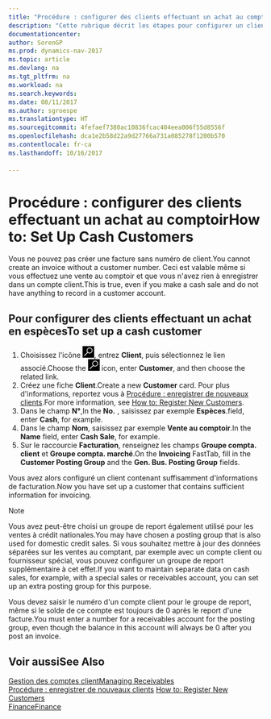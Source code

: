 ```yaml
---
title: "Procédure : configurer des clients effectuant un achat au comptoir"
description: "Cette rubrique décrit les étapes pour configurer un client qui paie en espèces."
documentationcenter: 
author: SorenGP
ms.prod: dynamics-nav-2017
ms.topic: article
ms.devlang: na
ms.tgt_pltfrm: na
ms.workload: na
ms.search.keywords: 
ms.date: 08/11/2017
ms.author: sgroespe
ms.translationtype: HT
ms.sourcegitcommit: 4fefaef7380ac10836fcac404eea006f55d8556f
ms.openlocfilehash: dca1e2b58d22a9d27766a731a085278f1200b570
ms.contentlocale: fr-ca
ms.lasthandoff: 10/16/2017

---
```

# <a name="how-to-set-up-cash-customers"></a><span data-ttu-id="02f27-103">Procédure : configurer des clients effectuant un achat au comptoir</span><span class="sxs-lookup"><span data-stu-id="02f27-103">How to: Set Up Cash Customers</span></span>
<span data-ttu-id="02f27-104">Vous ne pouvez pas créer une facture sans numéro de client.</span><span class="sxs-lookup"><span data-stu-id="02f27-104">You cannot create an invoice without a customer number.</span></span> <span data-ttu-id="02f27-105">Ceci est valable même si vous effectuez une vente au comptoir et que vous n'avez rien à enregistrer dans un compte client.</span><span class="sxs-lookup"><span data-stu-id="02f27-105">This is true, even if you make a cash sale and do not have anything to record in a customer account.</span></span>  

## <a name="to-set-up-a-cash-customer"></a><span data-ttu-id="02f27-106">Pour configurer des clients effectuant un achat en espèces</span><span class="sxs-lookup"><span data-stu-id="02f27-106">To set up a cash customer</span></span>  
1.  <span data-ttu-id="02f27-107">Choisissez l'icône ![Page ou rapport pour la recherche](media/ui-search/search_small.png "icône Page ou rapport pour la recherche"), entrez **Client**, puis sélectionnez le lien associé.</span><span class="sxs-lookup"><span data-stu-id="02f27-107">Choose the ![Search for Page or Report](media/ui-search/search_small.png "Search for Page or Report icon") icon, enter **Customer**, and then choose the related link.</span></span>  
2.  <span data-ttu-id="02f27-108">Créez une fiche **Client**.</span><span class="sxs-lookup"><span data-stu-id="02f27-108">Create a new **Customer** card.</span></span> <span data-ttu-id="02f27-109">Pour plus d'informations, reportez vous à [Procédure : enregistrer de nouveaux clients](sales-how-register-new-customers.md).</span><span class="sxs-lookup"><span data-stu-id="02f27-109">For more information, see [How to: Register New Customers](sales-how-register-new-customers.md).</span></span>
3.  <span data-ttu-id="02f27-110">Dans le champ **N°**,</span><span class="sxs-lookup"><span data-stu-id="02f27-110">In the **No.**</span></span> <span data-ttu-id="02f27-111">, saisissez par exemple **Espèces**.</span><span class="sxs-lookup"><span data-stu-id="02f27-111">field, enter **Cash**, for example.</span></span>  
4.  <span data-ttu-id="02f27-112">Dans le champ **Nom**, saisissez par exemple **Vente au comptoir**.</span><span class="sxs-lookup"><span data-stu-id="02f27-112">In the **Name** field, enter **Cash Sale**, for example.</span></span>  
5.  <span data-ttu-id="02f27-113">Sur le raccourcie **Facturation**, renseignez les champs **Groupe compta. client** et **Groupe compta. marché**.</span><span class="sxs-lookup"><span data-stu-id="02f27-113">On the **Invoicing** FastTab, fill in the **Customer Posting Group** and the **Gen. Bus. Posting Group** fields.</span></span>  

 <span data-ttu-id="02f27-114">Vous avez alors configuré un client contenant suffisamment d'informations de facturation.</span><span class="sxs-lookup"><span data-stu-id="02f27-114">Now you have set up a customer that contains sufficient information for invoicing.</span></span>  

> [!NOTE]  
>  <span data-ttu-id="02f27-115">Vous avez peut-être choisi un groupe de report également utilisé pour les ventes à crédit nationales.</span><span class="sxs-lookup"><span data-stu-id="02f27-115">You may have chosen a posting group that is also used for domestic credit sales.</span></span> <span data-ttu-id="02f27-116">Si vous souhaitez mettre à jour des données séparées sur les ventes au comptant, par exemple avec un compte client ou fournisseur spécial, vous pouvez configurer un groupe de report supplémentaire à cet effet.</span><span class="sxs-lookup"><span data-stu-id="02f27-116">If you want to maintain separate data on cash sales, for example, with a special sales or receivables account, you can set up an extra posting group for this purpose.</span></span>  
>   
>  <span data-ttu-id="02f27-117">Vous devez saisir le numéro d'un compte client pour le groupe de report, même si le solde de ce compte est toujours de 0 après le report d'une facture.</span><span class="sxs-lookup"><span data-stu-id="02f27-117">You must enter a number for a receivables account for the posting group, even though the balance in this account will always be 0 after you post an invoice.</span></span>  

## <a name="see-also"></a><span data-ttu-id="02f27-118">Voir aussi</span><span class="sxs-lookup"><span data-stu-id="02f27-118">See Also</span></span>
[<span data-ttu-id="02f27-119">Gestion des comptes client</span><span class="sxs-lookup"><span data-stu-id="02f27-119">Managing Receivables</span></span>](receivables-manage-receivables.md)  
<span data-ttu-id="02f27-120">[Procédure : enregistrer de nouveaux clients](sales-how-register-new-customers.md)  </span><span class="sxs-lookup"><span data-stu-id="02f27-120">[How to: Register New Customers](sales-how-register-new-customers.md)  </span></span>  
[<span data-ttu-id="02f27-121">Finance</span><span class="sxs-lookup"><span data-stu-id="02f27-121">Finance</span></span>](finance.md)  


